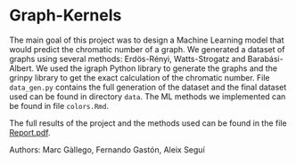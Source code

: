 # Graph-Kernels
The main goal of this project was to design a Machine Learning model that would predict the chromatic number of a graph. We generated a dataset of graphs using several methods: Erdös-Rényi, Watts-Strogatz and Barabási-Albert. We used the igraph Python library to generate the graphs and the grinpy library to get the exact calculation of the chromatic number. File `data_gen.py` contains the full generation of the dataset and the final dataset used can be found in directory `data`. The ML methods we implemented can be found in file `colors.Rmd`. 

The full results of the project and the methods used can be found in the file [Report.pdf](https://github.com/fergascod/Graph-Kernels/blob/main/Report.pdf). 

Authors: Marc Gàllego, Fernando Gastón, Aleix Seguí

